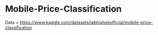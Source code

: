 # Mobile-Price-Classification

Data = https://www.kaggle.com/datasets/iabhishekofficial/mobile-price-classification
